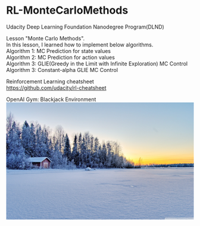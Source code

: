 # RL-MonteCarloMethods
Udacity Deep Learning Foundation Nanodegree Program(DLND)  
  
Lesson "Monte Carlo Methods".  
In this lesson, I learned how to implement below algorithms.  
Algorithm 1: MC Prediction for state values  
Algorithm 2: MC Prediction for action values  
Algorithm 3: GLIE(Greedy in the Limit with Infinite Exploration) MC Control  
Algorithm 3: Constant-alpha GLIE MC Control  
  
  
Reinforcement Learning cheatsheet  
https://github.com/udacity/rl-cheatsheet  

OpenAI Gym: Blackjack Environment
![alt text](https://github.com/TakumaKawahara/RL-DynamicPrograming/blob/master/frozen-lake.jpg)
  
